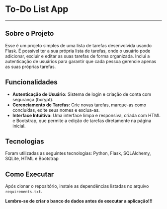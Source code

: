 # To-Do List App
___

## Sobre o Projeto
Esse é um projeto simples de uma lista de tarefas desenvolvida usando Flask. É possível ter a sua própria lista de tarefas, onde o usuário pode adicionar, excluir e editar as suas tarefas de forma organizada. Inclui a autenticação de usuários para garantir que cada pessoa gerencie apenas as suas próprias tarefas.

## Funcionalidades
- **Autenticação de Usuário:** Sistema de login e criação de conta com segurança (bcrypt).
- **Gerenciamento de Tarefas:** Crie novas tarefas, marque-as como concluídas, edite seus nomes e exclua-as.
- **Interface Intuitiva:** Uma interface limpa e responsiva, criada com HTML e Bootstrap, que permite a edição de tarefas diretamente na página inicial.

## Tecnologias
Foram utilizadas as seguintes tecnologias: Python, Flask, SQLAlchemy, SQLite, HTML e Bootstrap

## Como Executar
Após clonar o repositório, instale as dependências listadas no arquivo `requirements.txt`.

**Lembre-se de criar o banco de dados antes de executar a aplicação!!!**
